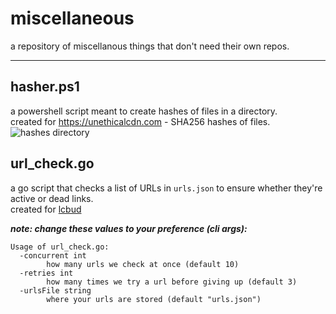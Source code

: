 # miscellaneous
a repository of miscellanous things that don't need their own repos.

---

## hasher.ps1
a powershell script meant to create hashes of files in a directory. <br>
created for https://unethicalcdn.com - SHA256 hashes of files.
![hashes directory](https://github.com/unethicalteam/miscellaneous/assets/38664452/8faee606-62db-4733-8ef6-2d11be8789eb)

## url_check.go
a go script that checks a list of URLs in `urls.json` to ensure whether they're active or dead links.  <br>
created for [lcbud](https://github.com/unethicalteam/lcbud)

***note: change these values to your preference (cli args):***
```
Usage of url_check.go:
  -concurrent int
        how many urls we check at once (default 10)
  -retries int
        how many times we try a url before giving up (default 3)
  -urlsFile string
        where your urls are stored (default "urls.json")
```